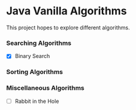 # Java Vanilla Algorithms

This project hopes to explore different algorithms.

### Searching Algorithms

- [x] Binary Search

### Sorting Algorithms

### Miscellaneous Algorithms

- [ ] Rabbit in the Hole
 